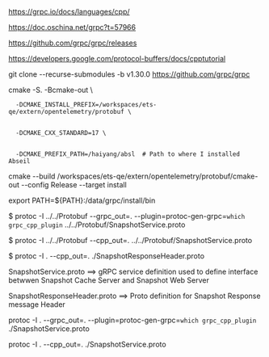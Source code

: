 https://grpc.io/docs/languages/cpp/

https://doc.oschina.net/grpc?t=57966

https://github.com/grpc/grpc/releases



https://developers.google.com/protocol-buffers/docs/cpptutorial



git clone --recurse-submodules -b v1.30.0 https://github.com/grpc/grpc

cmake -S. -Bcmake-out \


	  -DCMAKE_INSTALL_PREFIX=/workspaces/ets-qe/extern/opentelemetry/protobuf \


	  -DCMAKE_CXX_STANDARD=17 \


	  -DCMAKE_PREFIX_PATH=/haiyang/absl  # Path to where I installed Abseil





cmake --build /workspaces/ets-qe/extern/opentelemetry/protobuf/cmake-out --config Release --target install



export PATH=${PATH}:/data/grpc/install/bin



$ protoc -I ../../Protobuf --grpc_out=. --plugin=protoc-gen-grpc=`which grpc_cpp_plugin` ../../Protobuf/SnapshotService.proto

$ protoc -I ../../Protobuf --cpp_out=. ../../Protobuf/SnapshotService.proto

$ protoc -I . --cpp_out=. ./SnapshotResponseHeader.proto



SnapshotService.proto ==> gRPC service definition used to define interface betwwen Snapshot Cache Server and Snapshot Web Server

SnapshotResponseHeader.proto ==> Proto definition for Snapshot Response message Header



protoc -I . --grpc_out=. --plugin=protoc-gen-grpc=`which grpc_cpp_plugin` ./SnapshotService.proto

protoc -I . --cpp_out=. ./SnapshotService.proto